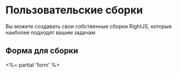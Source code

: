 # Пользовательские сборки

Вы можете создавать свои собственные сборки RightJS, которые наиболее подходят вашим задачам

## Форма для сборки
<%= partial 'form' %>
